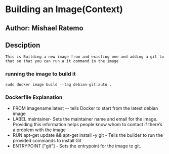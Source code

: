 # Building an Image(Context)

## Author: Mishael Ratemo

## Desciption
    This is Building a new image from and existing one and adding a git to that so that you can run a it command in the image

### running the image to build it
    sudo docker image build --tag debian-git:auto .

### Dockerfile Explanation
*  FROM  imagename:latest
 -- tells Docker to start  from the latest debian image
 * LABEL maintainer- Sets the maintainer name and email for the image. Providing this information helps people know whom to contact if there’s a problem with the image
 * RUN apt-get update && apt-get install -y git - Tells the builder to run the provided commands to install Git
 * ENTRYPOINT ["git"] - Sets the entrypoint for the image to git.

 